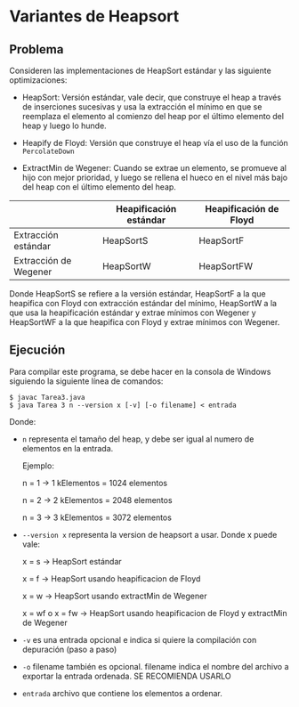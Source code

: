# Variantes de Heapsort

## Problema

Consideren las implementaciones de HeapSort estándar y las siguiente optimizaciones:

- HeapSort: Versión estándar, vale decir, que construye el heap a través de inserciones sucesivas y usa la extracción el mínimo en que se reemplaza el elemento al comienzo del heap por el último elemento del heap y luego lo hunde.

- Heapify de Floyd: Versión que construye el heap vía el uso de la función `PercolateDown`

- ExtractMin de Wegener: Cuando se extrae un elemento, se promueve al hijo con mejor prioridad, y luego se rellena el hueco en el nivel más bajo del heap con el último elemento del heap.

|   | Heapificación estándar | Heapificación de Floyd |
|---|---|---|
| Extracción estándar | HeapSortS | HeapSortF |
| Extracción de Wegener | HeapSortW | HeapSortFW |

Donde HeapSortS se refiere a la versión estándar, HeapSortF a la que heapifica con Floyd con extracción estándar del mínimo, HeapSortW a la que usa la heapificación estándar y extrae mínimos con Wegener y HeapSortWF a la que heapifica con Floyd y extrae mínimos con Wegener.

## Ejecución

Para compilar este programa, se debe hacer en la consola de Windows siguiendo la siguiente línea de comandos:

```
$ javac Tarea3.java
$ java Tarea 3 n --version x [-v] [-o filename] < entrada
```

Donde:

- `n` representa el tamaño del heap, y debe ser igual al numero de elementos en la entrada. 

  Ejemplo:

    n = 1 -> 1 kElementos = 1024 elementos
    
    n = 2 -> 2 kElementos = 2048 elementos
    
    n = 3 -> 3 kElementos = 3072 elementos
	
- `--version x` representa la version de heapsort a usar. Donde x puede vale:

    x = s -> HeapSort estándar 
    
    x = f -> HeapSort usando heapificacion de Floyd
    
    x = w -> HeapSort usando extractMin de Wegener
    
    x = wf o x = fw -> HeapSort usando heapificacion de Floyd y extractMin de Wegener
   
- `-v` es una entrada opcional e indica si quiere la compilación con depuración (paso a paso)

- `-o` filename también es opcional. filename indica el nombre del archivo a exportar la entrada ordenada. SE RECOMIENDA USARLO

- `entrada` archivo que contiene los elementos a ordenar. 



